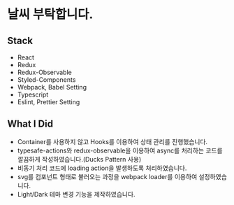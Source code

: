# 날씨 부탁합니다.

## Stack
- React
- Redux
- Redux-Observable
- Styled-Components
- Webpack, Babel Setting
- Typescript
- Eslint, Prettier Setting

## What I Did
- Container를 사용하지 않고 Hooks를 이용하여 상태 관리를 진행했습니다.
- typesafe-actions와 redux-observable을 이용하여 async를 처리하는 코드를 깔끔하게 작성하였습니다.(Ducks Pattern 사용)
- 비동기 처리 코드에 loading action을 발생하도록 처리하였습니다.
- svg를 컴포넌트 형태로 불러오는 과정을 webpack loader를 이용하여 설정하였습니다.
- Light/Dark 테마 변경 기능을 제작하였습니다.